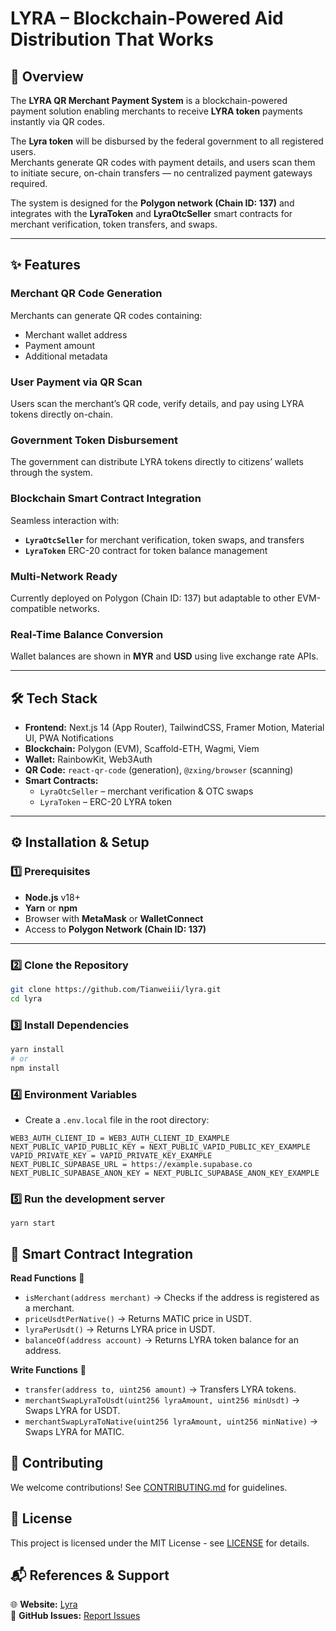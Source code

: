 # LYRA – Blockchain-Powered Aid Distribution That Works

## 🚀 Overview
The **LYRA QR Merchant Payment System** is a blockchain-powered payment solution enabling merchants to receive **LYRA token** payments instantly via QR codes.  

The **Lyra token** will be disbursed by the federal government to all registered users.  
Merchants generate QR codes with payment details, and users scan them to initiate secure, on-chain transfers — no centralized payment gateways required.

The system is designed for the **Polygon network (Chain ID: 137)** and integrates with the **LyraToken** and **LyraOtcSeller** smart contracts for merchant verification, token transfers, and swaps.

---

## ✨ Features

### **Merchant QR Code Generation**  
Merchants can generate QR codes containing:
- Merchant wallet address
- Payment amount
- Additional metadata

### **User Payment via QR Scan**  
Users scan the merchant’s QR code, verify details, and pay using LYRA tokens directly on-chain.

### **Government Token Disbursement**  
The government can distribute LYRA tokens directly to citizens’ wallets through the system.

### **Blockchain Smart Contract Integration**  
Seamless interaction with:
- **`LyraOtcSeller`** for merchant verification, token swaps, and transfers
- **`LyraToken`** ERC-20 contract for token balance management

### **Multi-Network Ready**  
Currently deployed on Polygon (Chain ID: 137) but adaptable to other EVM-compatible networks.

### **Real-Time Balance Conversion**  
Wallet balances are shown in **MYR** and **USD** using live exchange rate APIs.

---

## 🛠 Tech Stack

- **Frontend:** Next.js 14 (App Router), TailwindCSS, Framer Motion, Material UI, PWA Notifications
- **Blockchain:** Polygon (EVM), Scaffold-ETH, Wagmi, Viem
- **Wallet:** RainbowKit, Web3Auth
- **QR Code:** `react-qr-code` (generation), `@zxing/browser` (scanning)
- **Smart Contracts:**
  - `LyraOtcSeller` – merchant verification & OTC swaps
  - `LyraToken` – ERC-20 LYRA token

---

## ⚙️ Installation & Setup

### 1️⃣ Prerequisites
- **Node.js** v18+
- **Yarn** or **npm**
- Browser with **MetaMask** or **WalletConnect**
- Access to **Polygon Network (Chain ID: 137)**

---

### 2️⃣ Clone the Repository
```bash
git clone https://github.com/Tianweiii/lyra.git
cd lyra
```

### 3️⃣ Install Dependencies
```bash
yarn install
# or
npm install
```

### 4️⃣ Environment Variables
- Create a `.env.local` file in the root directory:
```env
WEB3_AUTH_CLIENT_ID = WEB3_AUTH_CLIENT_ID_EXAMPLE
NEXT_PUBLIC_VAPID_PUBLIC_KEY = NEXT_PUBLIC_VAPID_PUBLIC_KEY_EXAMPLE
VAPID_PRIVATE_KEY = VAPID_PRIVATE_KEY_EXAMPLE
NEXT_PUBLIC_SUPABASE_URL = https://example.supabase.co
NEXT_PUBLIC_SUPABASE_ANON_KEY = NEXT_PUBLIC_SUPABASE_ANON_KEY_EXAMPLE
```

### 5️⃣ Run the development server
```
yarn start
```


## 🔗 Smart Contract Integration
**Read Functions** 📖
- `isMerchant(address merchant)` → Checks if the address is registered as a merchant.  
- `priceUsdtPerNative()` → Returns MATIC price in USDT.  
- `lyraPerUsdt()` → Returns LYRA price in USDT.  
- `balanceOf(address account)` → Returns LYRA token balance for an address.

**Write Functions** 📝
- `transfer(address to, uint256 amount)` → Transfers LYRA tokens.  
- `merchantSwapLyraToUsdt(uint256 lyraAmount, uint256 minUsdt)` → Swaps LYRA for USDT.  
- `merchantSwapLyraToNative(uint256 lyraAmount, uint256 minNative)` → Swaps LYRA for MATIC.


## 🤝 Contributing
We welcome contributions! See [CONTRIBUTING.md](CONTRIBUTING.md) for guidelines.


## 📝 License
This project is licensed under the MIT License - see [LICENSE](LICENCE) for details.

## 📬 References & Support
🌐 **Website:** [Lyra]() <br>
🐞 **GitHub Issues:** [Report Issues](https://github.com/Tianweiii/lyra/issues)
